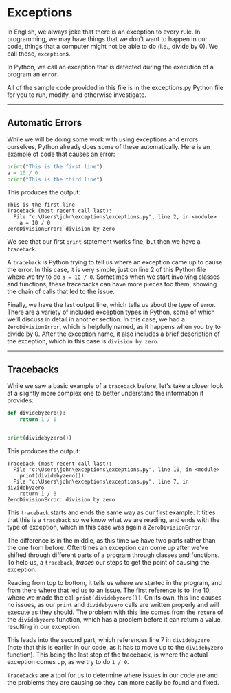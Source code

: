 # Exceptions

In English, we always joke that there is an exception to every rule. In programming, we may have things that we don't want to happen in our code, things that a computer might not be able to do (i.e., divide by 0). We call these, `exception`s.

In Python, we call an exception that is detected during the execution of a program an `error`.

All of the sample code provided in this file is in the exceptions.py Python file for you to run, modify, and otherwise investigate.

---

## Automatic Errors

While we will be doing some work with using exceptions and errors ourselves, Python already does some of these automatically. Here is an example of code that causes an error:

```python
print("This is the first line")
a = 10 / 0
print("This is the third line")
```

This produces the output:

```
This is the first line
Traceback (most recent call last):
  File "c:\Users\john\exceptions\exceptions.py", line 2, in <module>
    a = 10 / 0
ZeroDivisionError: division by zero
```

We see that our first `print` statement works fine, but then we have a `traceback`.

A `traceback` is Python trying to tell us where an exception came up to cause the error. In this case, it is very simple, just on line 2 of this Python file where we try to do `a = 10 / 0`. Sometimes when we start involving classes and functions, these tracebacks can have more pieces too them, showing the chain of calls that led to the issue.

Finally, we have the last output line, which tells us about the type of error. There are a variety of included exception types in Python, some of which we'll discuss in detail in another section. In this case, we had a `ZeroDivisionError`, which is helpfully named, as it happens when you try to divide by 0. After the exception name, it also includes a brief description of the exception, which in this case is `division by zero`.

---

## Tracebacks

While we saw a basic example of a `traceback` before, let's take a closer look at a slightly more complex one to better understand the information it provides:

```python
def dividebyzero():
    return 1 / 0


print(dividebyzero())
```

This produces the output:

```
Traceback (most recent call last):
  File "c:\Users\john\exceptions\exceptions.py", line 10, in <module>
    print(dividebyzero())
  File "c:\Users\john\exceptions\exceptions.py", line 7, in dividebyzero
    return 1 / 0
ZeroDivisionError: division by zero
```

This `traceback` starts and ends the same way as our first example. It titles that this is a `traceback` so we know what we are reading, and ends with the type of exception, which in this case was again a `ZeroDivisionError`.

The difference is in the middle, as this time we have two parts rather than the one from before. Oftentimes an exception can come up after we've shifted through different parts of a program through classes and functions. To help us, a `traceback`, _traces_ our steps to get the point of causing the exception.

Reading from top to bottom, it tells us where we started in the program, and from there where that led us to an issue. The first reference is to line 10, where we made the call `print(dividebyzero())`. On its own, this line causes no issues, as our `print` and `dividebyzero` calls are written properly and will execute as they should. The problem with this line comes from the `return` of the `dividebyzero` function, which has a problem before it can return a value, resulting in our exception.

This leads into the second part, which references line 7 in `dividebyzero` (note that this is earlier in our code, as it has to move up to the `dividebyzero` function). This being the last step of the traceback, is where the actual exception comes up, as we try to do `1 / 0`.

`Tracebacks` are a tool for us to determine where issues in our code are and the problems they are causing so they can more easily be found and fixed.
